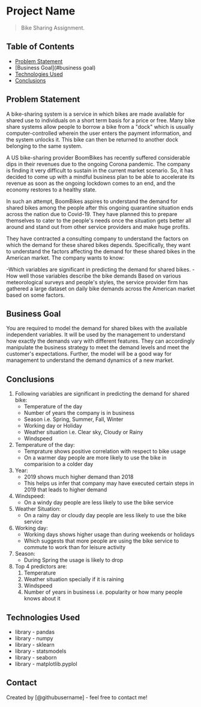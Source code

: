 # Project Name
> Bike Sharing Assignment.


## Table of Contents
* [Problem Statement](#problem-statement)
* [Business Goal](#business goal)
* [Technologies Used](#technologies-used)
* [Conclusions](#conclusions)




## Problem Statement
A bike-sharing system is a service in which bikes are made available for shared use to individuals on a short term basis for a price or free. Many bike share systems allow people to borrow a bike from a "dock" which is usually computer-controlled wherein the user enters the payment information, and the system unlocks it. This bike can then be returned to another dock belonging to the same system.


A US bike-sharing provider BoomBikes has recently suffered considerable dips in their revenues due to the ongoing Corona pandemic. The company is finding it very difficult to sustain in the current market scenario. So, it has decided to come up with a mindful business plan to be able to accelerate its revenue as soon as the ongoing lockdown comes to an end, and the economy restores to a healthy state. 


In such an attempt, BoomBikes aspires to understand the demand for shared bikes among the people after this ongoing quarantine situation ends across the nation due to Covid-19. They have planned this to prepare themselves to cater to the people's needs once the situation gets better all around and stand out from other service providers and make huge profits.


They have contracted a consulting company to understand the factors on which the demand for these shared bikes depends. Specifically, they want to understand the factors affecting the demand for these shared bikes in the American market. The company wants to know:

-Which variables are significant in predicting the demand for shared bikes.
-How well those variables describe the bike demands
Based on various meteorological surveys and people's styles, the service provider firm has gathered a large dataset on daily bike demands across the American market based on some factors. 


## Business Goal

You are required to model the demand for shared bikes with the available independent variables. It will be used by the management to understand how exactly the demands vary with different features. They can accordingly manipulate the business strategy to meet the demand levels and meet the customer's expectations. Further, the model will be a good way for management to understand the demand dynamics of a new market. 

## Conclusions
1. Following variables are significant in predicting the demand for shared bike:
    - Temperature of the day
    - Number of years the company is in business
    - Season i.e. Spring, Summer, Fall, Winter
    - Working day or Holiday
    - Weather situation i.e. Clear sky, Cloudy or Rainy
    - Windspeed
2. Temperature of the day:
    - Temprature shows positive correlation with respect to bike usage
    - On a warmer day people are more likely to use the bike in comparision to a colder day
3. Year:
    - 2019 shows much higher demand than 2018
    - This helps us infer that company may have executed certain steps in 2019 that leads to higher demand
4. Windspeed:
    - On a windy day people are less likely to use the bike service
5. Weather Situation:
    - On a rainy day or cloudy day people are less likely to use the bike service
6. Working day:
    - Working days shows higher usage than during weekends or holidays
    - Which suggests that more people are using the bike service to commute to work than for leisure activity
7. Season:
    - During Spring the usage is likely to drop
8. Top 4 predictors are:
    1. Temperature
    2. Weather situation specially if it is raining
    3. Windspeed
    4. Number of years in business i.e. popularity or how many people knows about it


## Technologies Used
- library - pandas
- library - numpy
- library - sklearn
- library - statsmodels
- library - seaborn
- library - matplotlib.pyplol


## Contact
Created by [@githubusername] - feel free to contact me!
